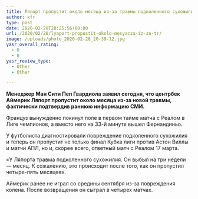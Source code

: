 ```yaml
---
title: Ляпорт пропустит около месяца из-за травмы подколенного сухожилия
author: xfr
type: post
date: 2020-02-28T20:25:56+00:00
url: /2020/02/28/lyaport-propustit-okolo-mesyacza-iz-za-tr/
image: /uploads/photo_2020-02-28_20-39-12.jpg
yasr_overall_rating:
  - 0
  - 0
yasr_review_type:
  - Other
  - Other

---
```

**Менеджер Ман Сити Пеп Гвардиола заявил сегодня, что центрбек Аймерик Ляпорт пропустит около месяца из-за новой травмы, фактически подтвердив раннюю информацию СМИ.**

Француз вынужденно покинул поле в первом тайме матча с Реалом в Лиге чемпионов, а вместо него на 33-й минуте вышел Фернандиньо.

У футболиста диагностировали повреждение подколенного сухожилия и теперь он пропустит не только финал Кубка лиги против Астон Виллы и матчи АПЛ, но и, скорее всего, ответный матч с Реалом 17 марта.

«У Ляпорта травма подколенного сухожилия. Он выбыл на три недели &#8212; месяц. К сожалению, это происходит после того, как он пропустил четыре-пять месяцев».

Аймерик ранее не играл со средины сентября из-за повреждения колена. После возвращения он сыграл в четырех матчах.